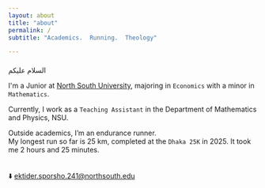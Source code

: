 ```yaml
---
layout: about
title: "about"
permalink: /
subtitle: "Academics.  Running.  Theology"

---
```


<br style="line-height:0.5;">
السلام عليكم


I'm a Junior at [North South University](https://www.northsouth.edu/), majoring in `Economics` with a minor in `Mathematics`.

Currently, I work as a `Teaching Assistant` in the Department of Mathematics and Physics, NSU.

Outside academics, I’m an endurance runner. <br>
My longest run so far is 25 km, completed at the `Dhaka 25K` in 2025. It took me 2 hours and 25 minutes.

<br style="line-height:0.5;">

⬇️ <a href="mailto:&#101;&#107;&#116;&#105;&#100;&#101;&#114;&#46;&#115;&#112;&#111;&#114;&#115;&#104;&#111;&#46;&#50;&#52;&#49;&#64;&#110;&#111;&#114;&#116;&#104;&#115;&#111;&#117;&#116;&#104;&#46;&#101;&#100;&#117;">
  &#101;&#107;&#116;&#105;&#100;&#101;&#114;&#46;&#115;&#112;&#111;&#114;&#115;&#104;&#111;&#46;&#50;&#52;&#49;&#64;&#110;&#111;&#114;&#116;&#104;&#115;&#111;&#117;&#116;&#104;&#46;&#101;&#100;&#117;
</a>


